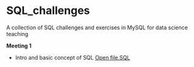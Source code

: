 # SQL_challenges
A collection of SQL challenges and exercises in MySQL for data science teaching

**Meeting 1**
* Intro and basic concept of SQL [Open file.SQL](https://github.com/harishmuh/SQL_challenges/blob/main/Intro%20to%20SQL%20in%20MYSQL.sql) 
